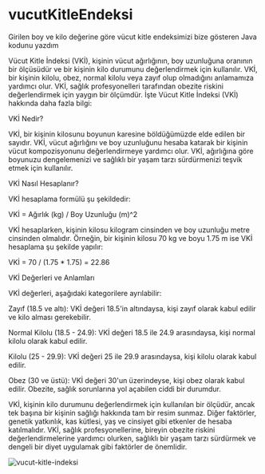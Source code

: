 # vucutKitleEndeksi
Girilen boy ve kilo değerine göre vücut kitle endeksimizi bize gösteren Java kodunu yazdım


Vücut Kitle İndeksi (VKİ), kişinin vücut ağırlığının, boy uzunluğuna oranının bir ölçüsüdür ve bir kişinin kilo durumunu değerlendirmek için kullanılır. VKİ, bir kişinin kilolu, obez, normal kilolu veya zayıf olup olmadığını anlamamıza yardımcı olur. VKİ, sağlık profesyonelleri tarafından obezite riskini değerlendirmek için yaygın bir ölçümdür. İşte Vücut Kitle İndeksi (VKİ) hakkında daha fazla bilgi:

VKİ Nedir?

VKİ, bir kişinin kilosunu boyunun karesine böldüğümüzde elde edilen bir sayıdır. VKİ, vücut ağırlığını ve boy uzunluğunu hesaba katarak bir kişinin vücut kompozisyonunu değerlendirmeye yardımcı olur. VKİ, ağırlığına göre boyunuzu dengelemenizi ve sağlıklı bir yaşam tarzı sürdürmenizi teşvik etmek için kullanılır.

VKİ Nasıl Hesaplanır?

VKİ hesaplama formülü şu şekildedir:

VKİ = Ağırlık (kg) / Boy Uzunluğu (m)^2

VKİ hesaplarken, kişinin kilosu kilogram cinsinden ve boy uzunluğu metre cinsinden olmalıdır. Örneğin, bir kişinin kilosu 70 kg ve boyu 1.75 m ise VKİ hesaplama şu şekilde yapılır:

VKİ = 70 / (1.75 * 1.75) = 22.86

VKİ Değerleri ve Anlamları

VKİ değerleri, aşağıdaki kategorilere ayrılabilir:

Zayıf (18.5 ve altı): VKİ değeri 18.5'in altındaysa, kişi zayıf olarak kabul edilir ve kilo alması gerekebilir.

Normal Kilolu (18.5 - 24.9): VKİ değeri 18.5 ile 24.9 arasındaysa, kişi normal kilolu olarak kabul edilir.

Kilolu (25 - 29.9): VKİ değeri 25 ile 29.9 arasındaysa, kişi kilolu olarak kabul edilir.

Obez (30 ve üstü): VKİ değeri 30'un üzerindeyse, kişi obez olarak kabul edilir. Obezite, sağlık sorunlarına yol açabilen ciddi bir durumdur.

VKİ, kişinin kilo durumunu değerlendirmek için kullanılan bir ölçüdür, ancak tek başına bir kişinin sağlığı hakkında tam bir resim sunmaz. Diğer faktörler, genetik yatkınlık, kas kütlesi, yaş ve cinsiyet gibi etkenler de hesaba katılmalıdır. VKİ, sağlık profesyonellerine, bireyin obezite riskini değerlendirmelerine yardımcı olurken, sağlıklı bir yaşam tarzı sürdürmek ve dengeli bir diyet uygulamak gibi faktörler de önemlidir.












![vucut-kitle-indeksi](https://github.com/Busemisa/vucutKitleEndeksi/assets/144456834/1804e42b-9b1a-4c0d-b28a-60cca56e3292)
















